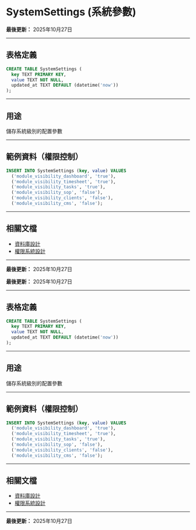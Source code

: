 # SystemSettings (系統參數)

**最後更新：** 2025年10月27日

---

## 表格定義

```sql
CREATE TABLE SystemSettings (
  key TEXT PRIMARY KEY,
  value TEXT NOT NULL,
  updated_at TEXT DEFAULT (datetime('now'))
);
```

---

## 用途

儲存系統級別的配置參數

---

## 範例資料（權限控制）

```sql
INSERT INTO SystemSettings (key, value) VALUES 
  ('module_visibility_dashboard', 'true'),
  ('module_visibility_timesheet', 'true'),
  ('module_visibility_tasks', 'true'),
  ('module_visibility_sop', 'false'),
  ('module_visibility_clients', 'false'),
  ('module_visibility_cms', 'false');
```

---

## 相關文檔

- [資料庫設計](../../資料庫設計.md)
- [權限系統設計](../../權限系統設計.md)

---

**最後更新：** 2025年10月27日



**最後更新：** 2025年10月27日

---

## 表格定義

```sql
CREATE TABLE SystemSettings (
  key TEXT PRIMARY KEY,
  value TEXT NOT NULL,
  updated_at TEXT DEFAULT (datetime('now'))
);
```

---

## 用途

儲存系統級別的配置參數

---

## 範例資料（權限控制）

```sql
INSERT INTO SystemSettings (key, value) VALUES 
  ('module_visibility_dashboard', 'true'),
  ('module_visibility_timesheet', 'true'),
  ('module_visibility_tasks', 'true'),
  ('module_visibility_sop', 'false'),
  ('module_visibility_clients', 'false'),
  ('module_visibility_cms', 'false');
```

---

## 相關文檔

- [資料庫設計](../../資料庫設計.md)
- [權限系統設計](../../權限系統設計.md)

---

**最後更新：** 2025年10月27日



